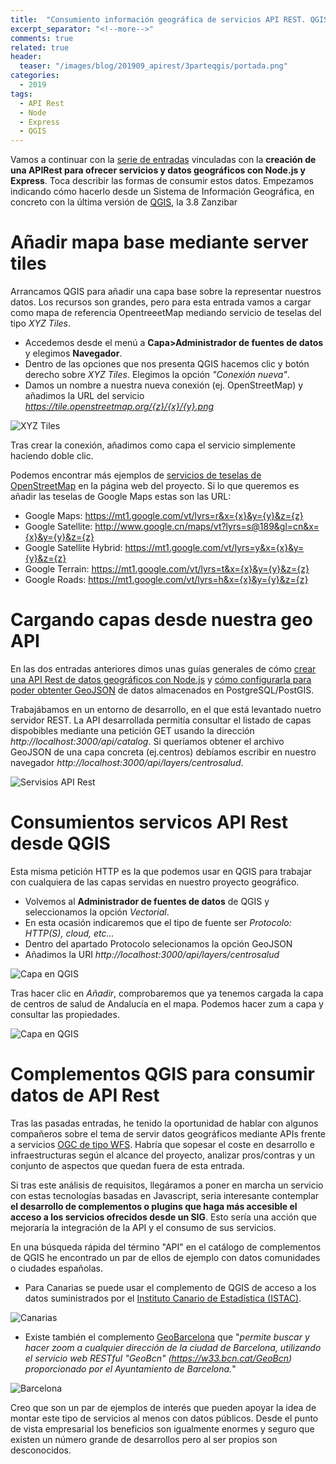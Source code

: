 ```yaml
---
title:  "Consumiento información geográfica de servicios API REST. QGIS"
excerpt_separator: "<!--more-->"
comments: true
related: true
header:
  teaser: "/images/blog/201909_apirest/3parteqgis/portada.png" 
categories: 
  - 2019
tags:
  - API Rest
  - Node
  - Express
  - QGIS
---
```


Vamos a continuar con la [serie de entradas](http://www.sigdeletras.com/2019/apirest-de-datos-geograficos-con-node-y-express_2/) vinculadas con la **creación de una APIRest para ofrecer servicios y datos geográficos con Node.js y Express**. Toca describir las formas de consumir estos datos. Empezamos indicando cómo hacerlo desde un Sistema de Información Geográfica, en concreto con la última versión de [QGIS](https://www.qgis.org/es/site/), la 3.8 Zanzibar

# Añadir mapa base mediante **server tiles**
Arrancamos QGIS para añadir una capa base sobre la representar nuestros datos. Los recursos son grandes, pero para esta entrada vamos a cargar como mapa de referencia OpentreeetMap mediando servicio de teselas del tipo *XYZ Tiles*. 

- Accedemos desde el menú a **Capa>Administrador de fuentes de datos** y elegimos **Navegador**.
- Dentro de las opciones que nos presenta QGIS hacemos clic y botón derecho sobre *XYZ Tiles*. Elegimos la opción *"Conexión nueva"*.
- Damos un nombre a nuestra nueva conexión (ej. OpenStreetMap) y añadimos la URL del servicio *https://tile.openstreetmap.org/{z}/{x}/{y}.png*

![XYZ Tiles](/images/blog/201909_apirest/3parteqgis/01_xyxtiles.png)

Tras crear la conexión, añadimos como capa el servicio simplemente haciendo doble clic.

Podemos encontrar más ejemplos de [servicios de teselas de OpenStreetMap](https://wiki.openstreetmap.org/wiki/Tile_servers) en la página web del proyecto. Si lo que queremos es añadir las teselas de Google Maps estas son las URL:

- Google Maps: https://mt1.google.com/vt/lyrs=r&x={x}&y={y}&z={z}
- Google Satellite: http://www.google.cn/maps/vt?lyrs=s@189&gl=cn&x={x}&y={y}&z={z}
- Google Satellite Hybrid: https://mt1.google.com/vt/lyrs=y&x={x}&y={y}&z={z}
- Google Terrain: https://mt1.google.com/vt/lyrs=t&x={x}&y={y}&z={z}
- Google Roads: https://mt1.google.com/vt/lyrs=h&x={x}&y={y}&z={z}

# Cargando capas desde nuestra geo API

En las dos entradas anteriores dimos unas guías generales de cómo [crear una API Rest de datos geográficos con Node.js](http://www.sigdeletras.com/2019/apirest-de-datos-geograficos-con-node-y-express) y [cómo configurarla para poder obtenter GeoJSON](http://www.sigdeletras.com/2019/apirest-de-datos-geograficos-con-node-y-express_2/) de datos almacenados en PostgreSQL/PostGIS.

Trabajábamos en un entorno de desarrollo, en el que está levantado nuetro servidor REST. La API desarrollada permitía consultar el listado de capas dispobibles mediante una petición GET usando la dirección *http://localhost:3000/api/catalog*. Si queríamos obtener el archivo GeoJSON de una capa concreta (ej.centros) debíamos escribir en nuestro navegador *http://localhost:3000/api/layers/centrosalud*.

![Servisios API Rest](/images/blog/201909_apirest/3parteqgis/02_geoapi.png)

# Consumientos servicos API Rest desde QGIS

Esta misma petición HTTP es la que podemos usar en QGIS para trabajar con cualquiera de las capas servidas en nuestro proyecto geográfico. 

- Volvemos al **Administrador de fuentes de datos** de QGIS y seleccionamos la opción *Vectorial*. 
- En esta ocasión indicaremos que el tipo de fuente ser *Protocolo: HTTP(S), cloud, etc...*
- Dentro del apartado Protocolo selecionamos la opción GeoJSON
- Añadimos la URI *http://localhost:3000/api/layers/centrosalud*

![Capa en QGIS](/images/blog/201909_apirest/3parteqgis/03_protocolohttp.png)

Tras hacer clic en *Añadir*, comprobaremos que ya tenemos cargada la capa de centros de salud de Andalucía en el mapa. Podemos hacer zum a capa y consultar las propiedades.

![Capa en QGIS](/images/blog/201909_apirest/3parteqgis/04_carga_infoqgis.png)

# Complementos QGIS para consumir datos de API Rest

Tras las pasadas entradas, he tenido la oportunidad de hablar con algunos compañeros sobre el tema de servir datos geográficos mediante APIs frente a servicios [OGC de tipo WFS](https://www.opengeospatial.org/standards/wfs). Habría que sopesar el coste en desarrollo e infraestructuras según el alcance del proyecto, analizar pros/contras y un conjunto de aspectos que quedan fuera de esta entrada. 

Si tras este análisis de requisitos, llegáramos a poner en marcha un servicio con estas tecnologías basadas en Javascript, seria interesante contemplar **el desarrollo de complementos o plugins que haga más accesible el acceso a los servicios ofrecidos desde un SIG**. Esto sería una acción que mejoraría la integración de la API y el consumo de sus servicios. 

En una búsqueda rápida del término "API" en el catálogo de complementos de QGIS he encontrado un par de ellos de ejemplo con datos comunidades o ciudades españolas.

- Para Canarias se puede usar el complemento de QGIS de acceso a los datos suministrados por el [Instituto Canario de Estadística (ISTAC)](https://plugins.qgis.org/plugins/author/Instituto%20Canario%20de%20Estad%C3%ADstica%20(ISTAC)/).

![Canarias](/images/blog/201909_apirest/3parteqgis/05_isteca.png)

- Existe también el complemento [GeoBarcelona](https://plugins.qgis.org/plugins/geobarcelona/) que "*permite buscar y hacer zoom a cualquier dirección de la ciudad de Barcelona, utilizando el servicio web RESTful "GeoBcn" (https://w33.bcn.cat/GeoBcn) proporcionado por el Ayuntamiento de Barcelona.*" 

![Barcelona](/images/blog/201909_apirest/3parteqgis/06_geobarcelona.png)

Creo que son un par de ejemplos de interés que pueden apoyar la idea de montar este tipo de servicios al menos con datos públicos. Desde el punto de vista empresarial los beneficios son igualmente enormes y seguro que existen un número grande de desarrollos pero al ser propios son desconocidos.